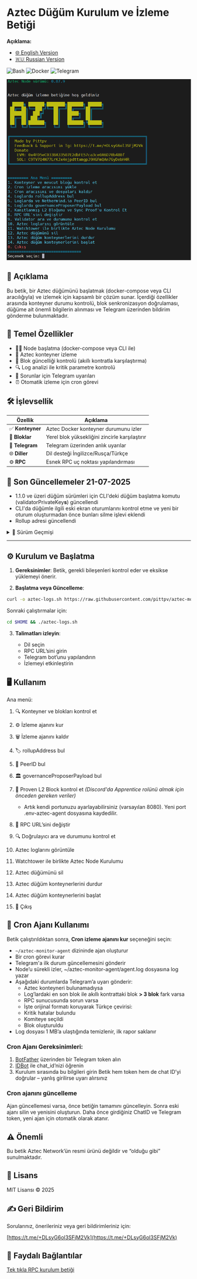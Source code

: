 # Aztec Düğüm Kurulum ve İzleme Betiği

**Açıklama:**
- [🌐 English Version](https://github.com/pittpv/aztec-monitoring-script/blob/main/en/ "Açıklamanın İngilizce versiyonu")
- [🇷🇺 Russian Version](https://github.com/pittpv/aztec-monitoring-script/blob/main/ "Açıklamanın Rusça versiyonu")

![Bash](https://img.shields.io/badge/Bash-5.2-blue)
![Docker](https://img.shields.io/badge/Docker-20.10+-blue)
![Telegram](https://img.shields.io/badge/Telegram-API-blue)

![Ana Ekran](https://raw.githubusercontent.com/pittpv/aztec-monitoring-script/main/other/img-tr-2025-06-06-13-19-12.png)

## 📝 Açıklama

Bu betik, bir Aztec düğümünü başlatmak (docker-compose veya CLI aracılığıyla) ve izlemek için kapsamlı bir çözüm sunar. İçerdiği özellikler arasında konteyner durumu kontrolü, blok senkronizasyon doğrulaması, düğüme ait önemli bilgilerin alınması ve Telegram üzerinden bildirim gönderme bulunmaktadır.

## 🌟 Temel Özellikler

* 🏃🏻‍ Node başlatma (docker-compose veya CLI ile)
* 🐳 Aztec konteyner izleme
* 🔗 Blok güncelliği kontrolü (akıllı kontratla karşılaştırma)
* 🔍 Log analizi ile kritik parametre kontrolü
* 📨 Sorunlar için Telegram uyarıları
* ⏰ Otomatik izleme için cron görevi

## 🛠️ İşlevsellik

| Özellik         | Açıklama                                       |
| --------------- | ---------------------------------------------- |
| ✅ **Konteyner** | Aztec Docker konteyner durumunu izler          |
| 🔄 **Bloklar**  | Yerel blok yüksekliğini zincirle karşılaştırır |
| 🤖 **Telegram** | Telegram üzerinden anlık uyarılar              |
| 🌐 **Diller**   | Dil desteği İngilizce/Rusça/Türkçe                 |
| ⚙️ **RPC**      | Esnek RPC uç noktası yapılandırması            |

## 📌 Son Güncellemeler 21-07-2025  
- 1.1.0 ve üzeri düğüm sürümleri için CLI'deki düğüm başlatma komutu (validatorPrivateKey**s**) güncellendi
- CLI'da düğümle ilgili eski ekran oturumlarını kontrol etme ve yeni bir oturum oluşturmadan önce bunları silme işlevi eklendi
- Rollup adresi güncellendi

<details>
<summary>📅 Sürüm Geçmişi</summary>

### 15-07-2025
- **Validatörler** için Telegram bildirim sistemi **geliştirildi**. Fikir için teşekkürler @malbur187 (Discord)
    - Düğüm izleme cron ajanı kurulurken hangi bildirimlerin alınacağı seçilebilir: sadece hatalar veya komite seçimi ve blok oluşturma bildirimleri de dahil.
    - Seçim `.env-aztec-agent` dosyasına kaydedilir ve sonraki ajan oluşturmalarında uygulanır. Değiştirmek isterseniz `.env-aztec-agent` dosyasını düzenleyin.
- Kritik hata tespit özelliği eklendi. Düğüm loglarında kritik bir hata tespit edilirse, Telegram'a bildirim gönderilir.
    - Hata listesi, tek bir JSON dosyası üzerinden güncellenerek yeni hataların ve çözüm yollarının hızlıca eklenmesi sağlanmıştır.
- PeerID arama fonksiyonu güncellendi. Fikir için teşekkürler @web3.creed (Discord)
    - Loglarda başarılı bir şekilde bulunduktan sonra, PeerID `aztec.nethermind.io` veritabanında kontrol edilir ve sonuç gösterilir.
- Küçük iyileştirmeler

### 25-06-2025
- "Aztec Node Containers'ı Durdur" işlevi eklendi – node konteynerini yönetme yönteminizi (docker-compose veya CLI) hatırlayan ve seçilen modda çalışmaya devam eden akıllı bir işlev.
    - Çalışma yöntemi sorulduğunda, node’unuzun nasıl çalıştığını belirtin: `docker-compose` veya `CLI`
    - docker-compose dosyasının yolu sorulduğunda, kök dizinden itibaren `/root/aztec` veya `./aztec` formatında yolu girin
    - Tüm ayarlar `.env-aztec-agent` dosyasına kaydedilir. İsterseniz bunları değiştirebilirsiniz.
- "Aztec Node Containers'ı Başlat" işlevi eklendi – bu işlev, "Aztec Node Containers'ı Durdur" işlevinde (seçenek 13) belirlenen konteyner yönetim yöntemini kullanır.
    - Eğer konteyner yönetim yöntemini **belirlemediyseniz** (seçenek 13) ve "Aztec Node Containers'ı Başlat" işlevini kullanırsanız, bu işlev **CLI node başlatma sihirbazı** olarak çalışır. Bu durumda betik, gerekli CLI başlatma parametrelerini sorar, komutu oluşturur ve CLI node'u bir screen oturumunda başlatır.
    - Tüm ayarlar `.env-aztec-agent` dosyasına kaydedilir. İsterseniz bunları değiştirebilirsiniz.
- Telegram bildirimleriyle cron-agent oluşturma işlevi güncellendi – artık ChatID ve Telegram token bilgileri `.env-aztec-agent` dosyasına kaydediliyor ve cron-agent silinirken/oluşturulurken tekrar girilmesi gerekmiyor.
- Betik yüklendiğinde Aztec Node sürüm kontrolü eklendi.

### 22-06-2025  
- Aztec loglarını görüntüle fonksiyonu - son 500 satırı otomatik yenileme ile gösterecek şekilde güncellendi  
- Konteyner ve mevcut bloğu kontrol et fonksiyonu - iyileştirilmiş günlük okuma ve bellek sorunu önleme 
- Gerekli araçların kontrolü ve kurulumu - geliştirilmiş bağımlılık yönetimi 

### 06-06-2025

- Telegram bildirimleri de dahil olmak üzere betik tamamen üç dile yerelleştirildi. Türkçe dili eklendi.
- Docker ile **Watchtower** kullanarak Aztec node kurulum özelliği eklendi. Watchtower, yapılandırmaları koruyarak node konteynerini otomatik olarak güncellemeye ayarlanmıştır.
  - Bağımlılıkların kurulumu
  - Docker ve Docker Compose'un varlığının kontrolü ve gerekirse kurulumu
  - Varsayılan portların kullanılabilirliğinin kontrolü, portları değiştirme seçeneği ile
  - Node’un en son binary dosyasının kurulumu
  - `.env` ve `docker-compose` dosyalarının otomatik oluşturulması
  - ufw üzerinden portlarının açılması
  - Node’un başlatılması ve ilk logların gösterimi 
- Aztec düğümünü silme işlevi eklendi 

### 05-06-2025

* Watchtower uyumluluğu güncellendi

### 04-06-2025

* Gelişmiş blok numarası arama (Seçenek 1 ve cron ajanı), debug seviyesindeki günlüklerde çalışır. Tüm log seviyeleriyle (debug, info vb.) uyumludur.
* Blok doğrulama hata yönetimi geliştirildi
* Log’ları doğrudan betikten görüntüleme seçeneği eklendi (Ctrl+C ile çıkılır)
* Seçenek 1 çalıştırıldığında log’tan blok numarası gösterimi eklendi
* Sürüm kontrolü eklendi – yeni sürüm varsa kullanıcı bilgilendirilir
* Küçük iyileştirmeler

### 02-06-2025

* Farklı Aztec node sürümleriyle daha iyi uyumluluk için log filtreleri güncellendi
* RPC/cast hataları için loglama eklendi
* Betik sürüm bilgisi loglanıyor

### 01-06-2025

* Docker ve CLI tabanlı Aztec node’larıyla uyumluluk sağlandı
* "block NNNN" formatındaki yeni log desteği eklendi
* Seçenek 9 için `bc` yardımcı aracının otomatik kurulumu
* Analizden önce ANSI kodlarının temizlenmesi
* Log’larda PeerID tespiti düzeltildi
* Blok hex değeri işleme optimize edildi
* Telegram bildirim sistemi geliştirildi

### 30-05-2025

* Doğrulayıcı kontrol işlevi eklendi. Tüm doğrulayıcıları analiz eder, belirli doğrulayıcıları gösterir ve tam listeyi sunar.
* Eğer node portu değiştirildiyse, kanıt üretimi için özel port yapılandırma desteği eklendi.

### 29-05-2025

* Log dosyası 1 MB’a ulaştığında temizlenir, ilk rapor saklanır.

</details>

---

## ⚙️ Kurulum ve Başlatma

1. **Gereksinimler**:
   Betik, gerekli bileşenleri kontrol eder ve eksikse yüklemeyi önerir.

2. **Başlatma veya Güncelleme**:

```bash
curl -o aztec-logs.sh https://raw.githubusercontent.com/pittpv/aztec-monitoring-script/main/aztec-logs.sh && chmod +x aztec-logs.sh && ./aztec-logs.sh
```

Sonraki çalıştırmalar için:

```bash
cd $HOME && ./aztec-logs.sh
```

3. **Talimatları izleyin**:

   * Dil seçin
   * RPC URL’sini girin
   * Telegram bot’unu yapılandırın
   * İzlemeyi etkinleştirin

## 🖥️ Kullanım

Ana menü:

1. 🔍 Konteyner ve blokları kontrol et
2. ⚙️ İzleme ajanını kur
3. 🗑️ İzleme ajanını kaldır
4. 🏷️ rollupAddress bul
5. 👥 PeerID bul
6. 🏛️ governanceProposerPayload bul
7. 🔗 Proven L2 Block kontrol et *(Discord'da Apprentice rolünü almak için önceden gereken veriler)*
   - Artık kendi portunuzu ayarlayabilirsiniz (varsayılan 8080). Yeni port .env-aztec-agent dosyasına kaydedilir.
8. 🔌 RPC URL’sini değiştir
9. 🔍 Doğrulayıcı ara ve durumunu kontrol et
10. Aztec loglarını görüntüle
11. Watchtower ile birlikte Aztec Node Kurulumu
12. Aztec düğümünü sil
13. Aztec düğüm konteynerlerini durdur
14. Aztec düğüm konteynerlerini başlat

0. 🚪 Çıkış

## 🚀 Cron Ajanı Kullanımı

Betik çalıştırıldıktan sonra, **Cron izleme ajanını kur** seçeneğini seçin:

- `~/aztec-monitor-agent` dizininde ajan oluşturur
- Bir cron görevi kurar
- Telegram'a ilk durum güncellemesini gönderir
- Node’u sürekli izler, \~/aztec-monitor-agent/agent.log dosyasına log yazar
- Aşağıdaki durumlarda Telegram’a uyarı gönderir:
  - Aztec konteyneri bulunamadıysa
  - Log’lardaki en son blok ile akıllı kontrattaki blok **> 3 blok** fark varsa
  - RPC sunucusunda sorun varsa
  - İşte orijinal formatı koruyarak Türkçe çevirisi:
  - Kritik hatalar bulundu
  - Komiteye seçildi
  - Blok oluşturuldu
- Log dosyası 1 MB’a ulaştığında temizlenir, ilk rapor saklanır

### Cron Ajanı Gereksinimleri:

1. [BotFather](https://t.me/BotFather) üzerinden bir Telegram token alın
2. [IDBot](https://t.me/myidbot) ile chat\_id’nizi öğrenin
3. Kurulum sırasında bu bilgileri girin
   Betik hem token hem de chat ID’yi doğrular – yanlış girilirse uyarı alırsınız

### Cron ajanını güncelleme

Ajan güncellemesi varsa, önce betiğin tamamını güncelleyin. Sonra eski ajanı silin ve yenisini oluşturun. Daha önce girdiğiniz ChatID ve Telegram token, yeni ajan için otomatik olarak atanır.

## ⚠️ Önemli

Bu betik Aztec Network’ün resmi ürünü değildir ve “olduğu gibi” sunulmaktadır.

## 📜 Lisans

MIT Lisansı © 2025

## ✍️ Geri Bildirim

Sorularınız, önerileriniz veya geri bildirimleriniz için:

[https://t.me/+DLsyG6ol3SFjM2Vk](https://t.me/+DLsyG6ol3SFjM2Vk)

## 🔗 Faydalı Bağlantılar

[Tek tıkla RPC kurulum betiği](https://github.com/pittpv/sepolia-auto-install "Sepolia node'unu hızlıca RPC için kurun")
